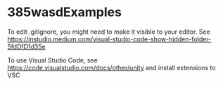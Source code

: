 # 385wasdExamples

To edit .gitignore, you might need to make it visible to your editor. See https://instudio.medium.com/visual-studio-code-show-hidden-folder-5fdDfD1d35e 

To use Visual Studio Code, see https://code.visualstudio.com/docs/other/unity and install extensions to VSC
